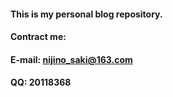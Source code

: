 #### This is my personal blog repository.
#### 
#### Contract me:
#### 
#### E-mail: nijino_saki@163.com
#### 
#### QQ: 20118368
